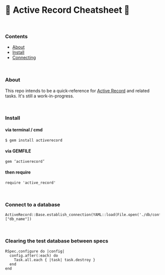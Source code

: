 :gem: Active Record Cheatsheet :gem:
======
&nbsp;
### Contents

* [About](#about)
* [Install](#install)
* [Connecting](#connect-to-a-database)

&nbsp;
### About

This repo intends to be a quick-reference for [Active Record](http://guides.rubyonrails.org/active_record_querying.html) and related tasks. It's still a work-in-progress.

&nbsp;
### Install

#### via terminal / cmd
```
$ gem install activerecord
```


#### via GEMFILE
```
gem ‘activerecord’
```


#### then require
```
require 'active_record'
```

&nbsp;
### Connect to a database
```
ActiveRecord::Base.establish_connection(YAML::load(File.open('./db/config.yml'))["db_name"])
```

&nbsp;
### Clearing the test database between specs
```
RSpec.configure do |config|
  config.after(:each) do
    Task.all.each { |task| task.destroy }
  end
end
```
